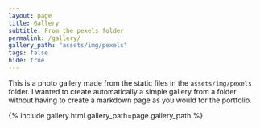 ```yaml
---
layout: page
title: Gallery
subtitle: From the pexels folder
permalink: /gallery/
gallery_path: "assets/img/pexels"
tags: false
hide: true
---
```


This is a photo gallery made from the static files in the `assets/img/pexels` folder. 
I wanted to create automatically a simple gallery from a folder without having to create a markdown page as you would for the portfolio.


{% include gallery.html gallery_path=page.gallery_path %}
